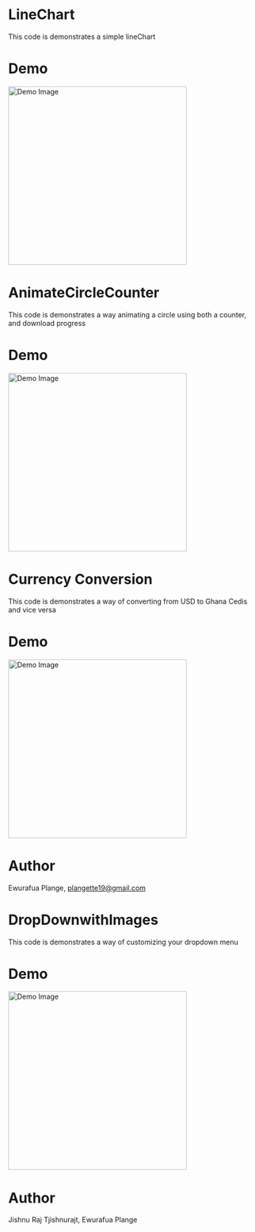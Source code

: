 

# LineChart
This code is demonstrates a simple lineChart

# Demo
 <img src="demo3.png" alt="Demo Image" width="360"/>
 
 
# AnimateCircleCounter
This code is demonstrates a way animating a circle using both a counter, and download progress

# Demo
<img src="demo2.png" alt="Demo Image" width="360"/>



# Currency Conversion
This code is demonstrates a way of converting from USD to Ghana Cedis and vice versa

# Demo
<img src="demo3.png" alt="Demo Image" width="360"/>

# Author

Ewurafua Plange, plangette19@gmail.com

# DropDownwithImages
This code is demonstrates a way of customizing your dropdown menu

# Demo
<img src="demo4.png" alt="Demo Image" width="360"/>

# Author

Jishnu Raj Tjishnurajt, Ewurafua Plange
